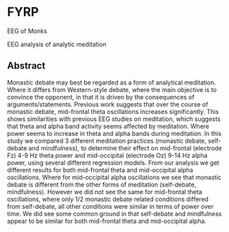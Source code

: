 # FYRP
EEG of Monks

EEG analysis of analytic meditation

## Abstract
Monastic debate may best be regarded as a form of analytical meditation. Where it differs from Western-style debate, where the main objective is to convince the opponent, in that it is driven by the consequences of arguments/statements. Previous work suggests that over the course of monastic debate, mid-frontal theta oscillations increases significantly. This shows similarities with previous EEG studies on meditation, which suggests that theta and alpha band activity seems affected by meditation. Where power seems to increase in theta and alpha bands during meditation. In this study we compared 3 different meditation practices (monastic debate, self-debate and mindfulness), to determine their effect on mid-frontal (electrode Fz) 4-9 Hz theta power and mid-occipital (electrode Oz) 9-14 Hz alpha power, using several different regression models. From our analysis we get different results for both mid-frontal theta and mid-occipital alpha oscillations. Where for mid-occipital alpha oscillations we see that monastic debate is different from the other forms of meditation (self-debate, mindfulness). However we did not see the same for mid-frontal theta oscillations, where only 1/2 monastic debate related conditions differed from self-debate, all other conditions were similar in terms of power over time. We did see some common ground in that self-debate and mindfulness appear to be similar for both mid-frontal theta and mid-occipital alpha.
